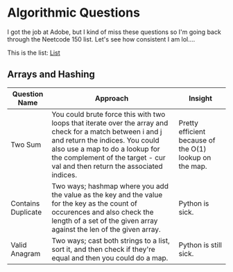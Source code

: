 # Algorithmic Questions

I got the job at Adobe, but I kind of miss these questions so I'm going back through the Neetcode 150 list. Let's see how consistent I am lol....

This is the list: [List](neetcode.io)

## Arrays and Hashing

| Question Name | Approach | Insight |
| ----------- | ----------- | -------------- |
| Two Sum | You could brute force this with two loops that iterate over the array and check for a match between i and j and return the indices. You could also use a map to do a lookup for the complement of the target - cur val and then return the associated indices. | Pretty efficient because of the O(1) lookup on the map. | 
| Contains Duplicate | Two ways; hashmap where you add the value as the key and the value for the key as the count of occurences and also check the length of a set of the given array against the len of the given array. | Python is sick. |
| Valid Anagram | Two ways; cast both strings to a list, sort it, and then check if they're equal and then you could do a map. | Python is still sick. |

